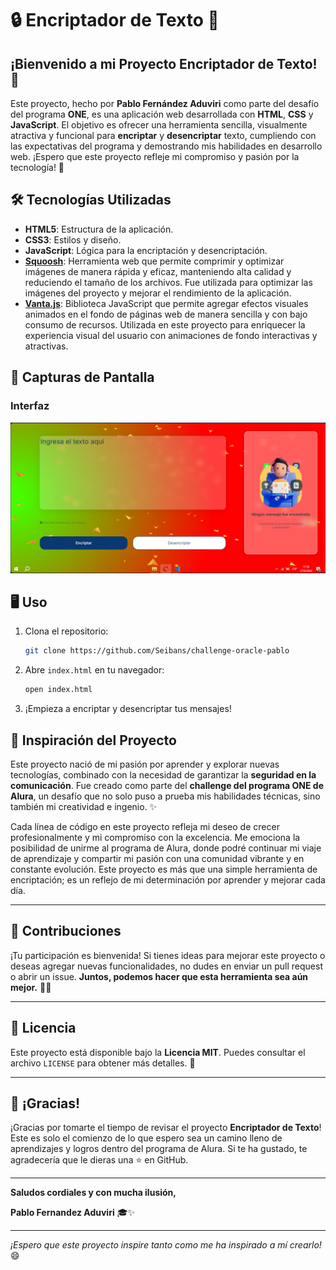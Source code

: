 # 🔒 Encriptador de Texto 🔐

## ¡Bienvenido a mi Proyecto **Encriptador de Texto**! 🌟

Este proyecto, hecho por **Pablo Fernández Aduviri** como parte del desafío del programa **ONE**, es una aplicación web desarrollada con **HTML**, **CSS** y **JavaScript**. El objetivo es ofrecer una herramienta sencilla, visualmente atractiva y funcional para **encriptar** y **desencriptar** texto, cumpliendo con las expectativas del programa y demostrando mis habilidades en desarrollo web. ¡Espero que este proyecto refleje mi compromiso y pasión por la tecnología! 🌟

## 🛠️ Tecnologías Utilizadas

- **HTML5**: Estructura de la aplicación.
- **CSS3**: Estilos y diseño.
- **JavaScript**: Lógica para la encriptación y desencriptación.
- **[Squoosh](https://squoosh.app/)**: Herramienta web que permite comprimir y optimizar imágenes de manera rápida y eficaz, manteniendo alta calidad y reduciendo el tamaño de los archivos. Fue utilizada para optimizar las imágenes del proyecto y mejorar el rendimiento de la aplicación.
- **[Vanta.js](https://www.vantajs.com/)**: Biblioteca JavaScript que permite agregar efectos visuales animados en el fondo de páginas web de manera sencilla y con bajo consumo de recursos. Utilizada en este proyecto para enriquecer la experiencia visual del usuario con animaciones de fondo interactivas y atractivas.



## 📸 Capturas de Pantalla

### Interfaz

![Encriptación](./img/captura.png)
## 🖥️ Uso

1. Clona el repositorio:

    ```bash
    git clone https://github.com/Seibans/challenge-oracle-pablo
    ```

2. Abre `index.html` en tu navegador:

    ```bash
    open index.html
    ```

3. ¡Empieza a encriptar y desencriptar tus mensajes!

## 🧠 Inspiración del Proyecto

Este proyecto nació de mi pasión por aprender y explorar nuevas tecnologías, combinado con la necesidad de garantizar la **seguridad en la comunicación**. Fue creado como parte del **challenge del programa ONE de Alura**, un desafío que no solo puso a prueba mis habilidades técnicas, sino también mi creatividad e ingenio. ✨

Cada línea de código en este proyecto refleja mi deseo de crecer profesionalmente y mi compromiso con la excelencia. Me emociona la posibilidad de unirme al programa de Alura, donde podré continuar mi viaje de aprendizaje y compartir mi pasión con una comunidad vibrante y en constante evolución. Este proyecto es más que una simple herramienta de encriptación; es un reflejo de mi determinación por aprender y mejorar cada día.

---

## 🤝 Contribuciones

¡Tu participación es bienvenida! Si tienes ideas para mejorar este proyecto o deseas agregar nuevas funcionalidades, no dudes en enviar un pull request o abrir un issue. **Juntos, podemos hacer que esta herramienta sea aún mejor.** 🚀🙌

---

## 📜 Licencia

Este proyecto está disponible bajo la **Licencia MIT**. Puedes consultar el archivo `LICENSE` para obtener más detalles. 📄

---

## 🎉 ¡Gracias!

¡Gracias por tomarte el tiempo de revisar el proyecto **Encriptador de Texto**! Este es solo el comienzo de lo que espero sea un camino lleno de aprendizajes y logros dentro del programa de Alura. Si te ha gustado, te agradecería que le dieras una ⭐ en GitHub.

---

**Saludos cordiales y con mucha ilusión,**

**Pablo Fernandez Aduviri** 🎓✨

---

*¡Espero que este proyecto inspire tanto como me ha inspirado a mí crearlo!* 😄
